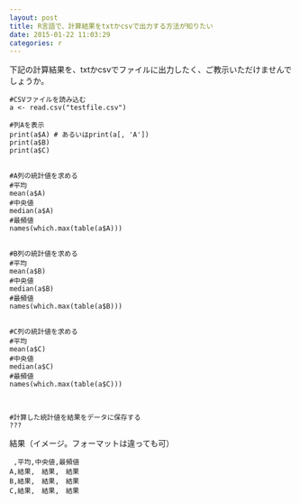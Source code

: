 ```yaml
---
layout: post
title: R言語で、計算結果をtxtかcsvで出力する方法が知りたい
date: 2015-01-22 11:03:29
categories: r
---
```

<p>下記の計算結果を、txtかcsvでファイルに出力したく、ご教示いただけませんでしょうか。</p>

<pre><code>#CSVファイルを読み込む
a &lt;- read.csv("testfile.csv")

#列Aを表示
print(a$A) # あるいはprint(a[, 'A'])
print(a$B)
print(a$C)


#A列の統計値を求める
#平均
mean(a$A)
#中央値
median(a$A)
#最頻値
names(which.max(table(a$A)))


#B列の統計値を求める
#平均
mean(a$B)
#中央値
median(a$B)
#最頻値
names(which.max(table(a$B)))


#C列の統計値を求める
#平均
mean(a$C)
#中央値
median(a$C)
#最頻値
names(which.max(table(a$C)))



#計算した統計値を結果をデータに保存する
???
</code></pre>

<p>結果（イメージ。フォーマットは違っても可）</p>

<pre><code> ,平均,中央値,最頻値
A,結果,　結果,　結果
B,結果,　結果,　結果
C,結果,　結果,　結果
</code></pre>
